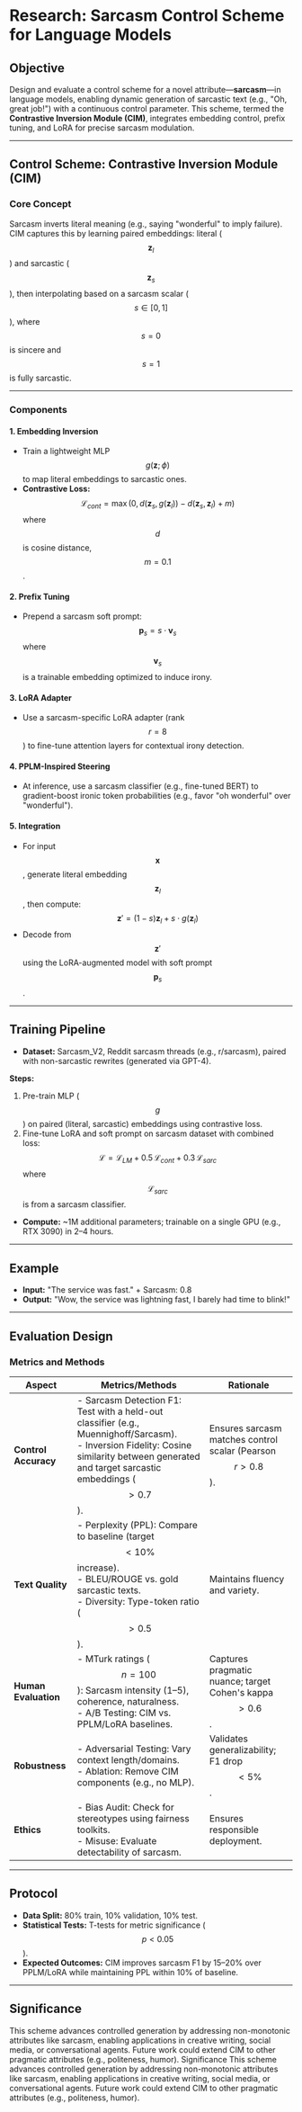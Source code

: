 # Research: Sarcasm Control Scheme for Language Models

## Objective

Design and evaluate a control scheme for a novel attribute—**sarcasm**—in language models, enabling dynamic generation of sarcastic text (e.g., "Oh, great job!") with a continuous control parameter. This scheme, termed the **Contrastive Inversion Module (CIM)**, integrates embedding control, prefix tuning, and LoRA for precise sarcasm modulation.

---

## Control Scheme: Contrastive Inversion Module (CIM)

### Core Concept

Sarcasm inverts literal meaning (e.g., saying "wonderful" to imply failure). CIM captures this by learning paired embeddings: literal ($$\mathbf{z}_l$$) and sarcastic ($$\mathbf{z}_s$$), then interpolating based on a sarcasm scalar ($$s \in [0,1]$$), where $$s=0$$ is sincere and $$s=1$$ is fully sarcastic.

---

### Components

#### 1. **Embedding Inversion**

- Train a lightweight MLP $$g(\mathbf{z}; \phi)$$ to map literal embeddings to sarcastic ones.
- **Contrastive Loss:**
  $$
  \mathcal{L}_{cont} = \max\left(0, d(\mathbf{z}_s, g(\mathbf{z}_l)) - d(\mathbf{z}_s, \mathbf{z}_l) + m\right)
  $$
  where $$d$$ is cosine distance, $$m = 0.1$$.

#### 2. **Prefix Tuning**

- Prepend a sarcasm soft prompt:
  $$
  \mathbf{p}_s = s \cdot \mathbf{v}_s
  $$
  where $$\mathbf{v}_s$$ is a trainable embedding optimized to induce irony.

#### 3. **LoRA Adapter**

- Use a sarcasm-specific LoRA adapter (rank $$r=8$$) to fine-tune attention layers for contextual irony detection.

#### 4. **PPLM-Inspired Steering**

- At inference, use a sarcasm classifier (e.g., fine-tuned BERT) to gradient-boost ironic token probabilities (e.g., favor "oh wonderful" over "wonderful").

#### 5. **Integration**

- For input $$\mathbf{x}$$, generate literal embedding $$\mathbf{z}_l$$, then compute:
  $$
  \mathbf{z}' = (1-s)\mathbf{z}_l + s \cdot g(\mathbf{z}_l)
  $$
- Decode from $$\mathbf{z}'$$ using the LoRA-augmented model with soft prompt $$\mathbf{p}_s$$.

---

## Training Pipeline

- **Dataset:** Sarcasm_V2, Reddit sarcasm threads (e.g., r/sarcasm), paired with non-sarcastic rewrites (generated via GPT-4).

**Steps:**

1. Pre-train MLP ($$g$$) on paired (literal, sarcastic) embeddings using contrastive loss.
2. Fine-tune LoRA and soft prompt on sarcasm dataset with combined loss:
   $$
   \mathcal{L} = \mathcal{L}_{LM} + 0.5\,\mathcal{L}_{cont} + 0.3\,\mathcal{L}_{sarc}
   $$
   where $$\mathcal{L}_{sarc}$$ is from a sarcasm classifier.

- **Compute:** ~1M additional parameters; trainable on a single GPU (e.g., RTX 3090) in 2–4 hours.

---

## Example

- **Input:** "The service was fast." + Sarcasm: 0.8
- **Output:** "Wow, the service was lightning fast, I barely had time to blink!"

---

## Evaluation Design

### Metrics and Methods

| Aspect               | Metrics/Methods                                                                                                                                                                               | Rationale                                                     |
| -------------------- | --------------------------------------------------------------------------------------------------------------------------------------------------------------------------------------------- | ------------------------------------------------------------- |
| **Control Accuracy** | - Sarcasm Detection F1: Test with a held-out classifier (e.g., Muennighoff/Sarcasm).<br>- Inversion Fidelity: Cosine similarity between generated and target sarcastic embeddings ($$>0.7$$). | Ensures sarcasm matches control scalar (Pearson $$r > 0.8$$). |
| **Text Quality**     | - Perplexity (PPL): Compare to baseline (target $$<10\%$$ increase).<br>- BLEU/ROUGE vs. gold sarcastic texts.<br>- Diversity: Type-token ratio ($$>0.5$$).                                   | Maintains fluency and variety.                                |
| **Human Evaluation** | - MTurk ratings ($$n=100$$): Sarcasm intensity (1–5), coherence, naturalness.<br>- A/B Testing: CIM vs. PPLM/LoRA baselines.                                                                  | Captures pragmatic nuance; target Cohen's kappa $$>0.6$$.     |
| **Robustness**       | - Adversarial Testing: Vary context length/domains.<br>- Ablation: Remove CIM components (e.g., no MLP).                                                                                      | Validates generalizability; F1 drop $$<5\%$$.                 |
| **Ethics**           | - Bias Audit: Check for stereotypes using fairness toolkits.<br>- Misuse: Evaluate detectability of sarcasm.                                                                                  | Ensures responsible deployment.                               |

---

## Protocol

- **Data Split:** 80% train, 10% validation, 10% test.
- **Statistical Tests:** T-tests for metric significance ($$p<0.05$$).
- **Expected Outcomes:** CIM improves sarcasm F1 by 15–20% over PPLM/LoRA while maintaining PPL within 10% of baseline.

---

## Significance

This scheme advances controlled generation by addressing non-monotonic attributes like sarcasm, enabling applications in creative writing, social media, or conversational agents. Future work could extend CIM to other pragmatic attributes (e.g., politeness, humor).
Significance
This scheme advances controlled generation by addressing non-monotonic attributes like sarcasm, enabling applications in creative writing, social media, or conversational agents. Future work could extend CIM to other pragmatic attributes (e.g., politeness, humor).
